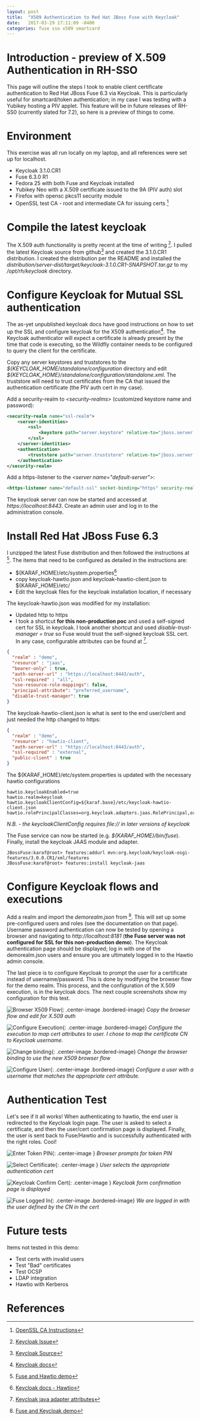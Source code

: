 ```yaml
---
layout: post
title:  "X509 Authentication to Red Hat JBoss Fuse with Keycloak"
date:   2017-03-29 17:11:09 -0400
categories: fuse sso x509 smartcard 
---
```


# Introduction - preview of X.509 Authentication in RH-SSO
This page will outline the steps I took to enable client certificate authentication to Red Hat JBoss Fuse 6.3 via Keycloak.  This is particularly useful for smartcard/token authentication; in my case I was testing with a Yubikey hosting a PIV applet.  This feature will be in future releases of RH-SS0 (currently slated for 7.2), so here is a preview of things to come.

# Environment
This exercise was all run locally on my laptop, and all references were set up for localhost.  

* Keycloak 3.1.0.CR1
* Fuse 6.3.0 R1
* Fedora 25 with both Fuse and Keycloak installed
* Yubikey Neo with a X.509 certificate issued to the 9A (PIV auth) slot
* Firefox with opensc pkcs11 security module
* OpenSSL test CA - root and intermediate CA for issuing certs [^3]


# Compile the latest keycloak
The X.509 auth functionality is pretty recent at the time of writing [^1].  I pulled the latest Keycloak source from github[^4] and created the 3.1.0.CR1 distribution.  I created the distribution per the README and installed the *distribution/server-dist/target/keycloak-3.1.0.CR1-SNAPSHOT.tar.gz* to my */opt/rh/keycloak* directory. 

# Configure Keycloak for Mutual SSL authentication
The as-yet unpublished keycloak docs have good instructions on how to set up the SSL and configure keycloak for the X509 authentication[^6].  The Keycloak authenticator will expect a certificate is already present by the time that code is executing, so the Wildfly container needs to be configured to query the client for the certificate.

Copy any server keystores and truststores to the *${KEYCLOAK_HOME/standalone/configuration* directory and edit *${KEYCLOAK_HOME}/standalone/configuration/standalone.xml*.  The truststore will need to trust certificates from the CA that issued the authentication certificate (the PIV auth cert in my case).

Add a security-realm to *&lt;security-realms&gt;* (customized keystore name and password):

```xml
<security-realm name="ssl-realm">
	<server-identities>
		<ssl>
			<keystore path="server.keystore" relative-to="jboss.server.config.dir" keystore-password="password" alias="server" key-password="password" />
		</ssl>
	</server-identities>
	<authentication>
		<truststore path="server.truststore" relative-to="jboss.server.config.dir" keystore-password="password" />
	</authentication>
</security-realm>
```

Add a https-listener to the *&lt;server name="default-server"&gt;*:

```xml
<https-listener name="default-ssl" socket-binding="https" security-realm="ssl-realm" verify-client="REQUESTED" />
```

The keycloak server can now be started and accessed at *https://localhost:8443*.  Create an admin user and log in to the administration console.

# Install Red Hat JBoss Fuse 6.3
I unzipped the latest Fuse distribution and then followed the instructions at [^2].  The items that need to be configured as detailed in the instructions are:

* ${KARAF_HOME}/etc/system.properties[^8]
* copy keycloak-hawtio.json and keycloak-hawtio-client.json to ${KARAF_HOME}/etc/
* Edit the keycloak files for the keycloak installation location, if necessary

The keycloak-hawtio.json was modified for my installation:

* Updated http to https
* I took a shortcut **for this non-production poc** and used a self-signed cert for SSL in keycloak.  I took another shortcut and used *disable-trust-manager = true* so Fuse would trust the self-signed keycloak SSL cert.  In any case, configurable attributes can be found at [^5].

```json
{
  "realm" : "demo",
  "resource" : "jaas",
  "bearer-only" : true,
  "auth-server-url" : "https://localhost:8443/auth",
  "ssl-required" : "all",
  "use-resource-role-mappings": false,
  "principal-attribute": "preferred_username",
  "disable-trust-manager": true
}

```

The keycloak-hawtio-client.json is what is sent to the end user/client and just needed the http changed to https:

```json
{
  "realm" : "demo",
  "resource" : "hawtio-client",
  "auth-server-url" : "https://localhost:8443/auth",
  "ssl-required" : "external",
  "public-client" : true
}
```

The ${KARAF_HOME}/etc/system.properties is updated with the necessary hawtio configurations

```
hawtio.keycloakEnabled=true
hawtio.realm=keycloak
hawtio.keycloakClientConfig=${karaf.base}/etc/keycloak-hawtio-client.json
hawtio.rolePrincipalClasses=org.keycloak.adapters.jaas.RolePrincipal,org.apache.karaf.jaas.boot.principal.RolePrincipal
```
*N.B. - the keycloakClientConfig requires file:// in later versions of keycloak*

The Fuse service can now be started (e.g. *${KARAF_HOME}/bin/fuse*).  Finally, install the keycloak JAAS module and adapter.

```
JBossFuse:karaf@root> features:addurl mvn:org.keycloak/keycloak-osgi-features/3.0.0.CR1/xml/features
JBossFuse:karaf@root> features:install keycloak-jaas
```

# Configure Keycloak flows and executions

Add a realm and import the *demorealm.json* from [^7].  This will set up some pre-configured users and roles (see the documentation on that page).  Username password authentication can now be tested by opening a browser and navigating to *http://localhost:8181* (**the Fuse server was not configured for SSL for this non-production demo**).  The Keycloak authentication page should be displayed; log in with one of the demorealm.json users and ensure you are ultimately logged in to the Hawtio admin console.

The last piece is to configure Keycloak to prompt the user for a certificate instead of username/password.  This is done by modifying the browser flow for the demo realm.  This process, and the configuration of the X.509 execution, is in the keycloak docs.  The next couple screenshots show my configuration for this test.

![Browser X509 Flow](/assets/img/05-keycloak-flow.png){: .center-image .bordered-image}
*Copy the browser flow and edit for X.509 auth*


![Configure Execution](/assets/img/06-keycloak-execution-config.png){: .center-image .bordered-image}
*Configure the execution to map cert attributes to user.  I chose to map the certificate CN to Keycloak username.*


![Change binding](/assets/img/08-keycloak-flow-bindings.png){: .center-image .bordered-image}
*Change the browser binding to use the new X509 browser flow*


![Configure User](/assets/img/07-user-role-config.png){: .center-image .bordered-image}
*Configure a user with a username that matches the appropriate cert attribute.*


# Authentication Test

Let's see if it all works!  When authenticating to hawtio, the end user is redirected to the Keycloak login page.  The user is asked to select a certificate, and then the user/cert confirmation page is displayed.  Finally, the user is sent back to Fuse/Hawtio and is successfully authenticated with the right roles.  Cool!

![Enter Token PIN](/assets/img/01-piv-prompt.png){: .center-image }
*Browser prompts for token PIN*

![Select Certificate](/assets/img/02-cert-select.png){: .center-image }
*User selects the appropriate authentication cert*

![Keycloak Confirm Cert](/assets/img/03-keycloak-confirm.png){: .center-image }
*Keycloak form confirmation page is displayed*

![Fuse Logged In](/assets/img/04-fuse-logged-in.png){: .center-image .bordered-image}
*We are logged in with the user defined by the CN in the cert*



# Future tests
Items not tested in this demo:

* Test certs with invalid users
* Test "Bad" certificates
* Test OCSP
* LDAP integration
* Hawtio with Kerberos


# References

[^1]:[Keycloak Issue](https://issues.jboss.org/browse/KEYCLOAK-4335)
[^2]:[Fuse and Hawtio demo](https://github.com/keycloak/keycloak/tree/master/examples/fuse/fuse-admin)
[^3]:[OpenSSL CA Instructions](https://jamielinux.com/docs/openssl-certificate-authority/)
[^4]:[Keycloak Source](https://github.com/keycloak/keycloak)
[^5]:[Keycloak java adapter attributes](http://www.keycloak.org/docs/latest/securing_apps/topics/oidc/java/java-adapter-config.html)
[^6]:[Keycloak docs](https://github.com/keycloak/keycloak-documentation/pull/56/commits/8e505a19beda38698a0ad7523cc1b030c9b115b3)
[^7]:[Fuse and Keycloak demo](https://github.com/keycloak/keycloak/tree/master/examples/fuse)
[^8]:[Keycloak docs - Hawtio](http://www.keycloak.org/docs/latest/securing_apps/topics/oidc/java/fuse/hawtio.html)
